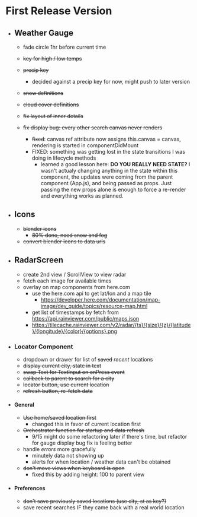 # First Release Version





- ## Weather Gauge
    - fade circle 1hr before current time

    - ~~key for high / low temps~~
    - ~~precip key~~
        - decided against a precip key for now, might push to later version
    - ~~snow definitions~~
    - ~~cloud cover definitions~~
    - ~~fix layout of inner details~~
    - ~~fix display bug: every other search canvas never renders~~
        - ~~fixed~~: canvas ref attribute now assigns this.canvas = canvas, rendering is started in componentDidMount
        - FIXED: something was getting lost in the state transitions I was doing in lifecycle methods
            - learned a good lesson here: **DO YOU REALLY NEED STATE?**  I wasn't actualy changing anything in the state within this component, the updates were coming from the parent component (App.js), and being passed as props.  Just passing the new props alone is enough to force a re-render and everything works as planned.

- ## Icons
    - ~~blender icons~~
        - ~~80% done, need snow and fog~~
    - ~~convert blender icons to data urls~~


- ## RadarScreen
    - create 2nd view / ScrollView to view radar
    - fetch each image for available times
    - overlay on map components from here.com
        - use the here.com api to get lat/lon and a map tile
            - https://developer.here.com/documentation/map-image/dev_guide/topics/resource-map.html
        - get list of timestamps by fetch from https://api.rainviewer.com/public/maps.json
        - https://tilecache.rainviewer.com/v2/radar/{ts}/{size}/{z}/{latitude}/{longitude}/{color}/{options}.png

- ### Locator Component
    - dropdown or drawer for list of ~~saved~~ *recent* locations
    - ~~display current city, state in text~~
    - ~~swap Text for TextInput on onPress event~~
    - ~~callback to parent to search for a city~~
    - ~~locator button, use current location~~
    - ~~refresh button, re-fetch data~~

- #### General
    - ~~Use home/saved location first~~
        - changed this in favor of current location first
    - ~~Orchestrator function for startup and data refresh~~
        - 9/15 might do some refactoring later if there's time, but refactor for gauge display bug fix is feeling better
    - handle *errors* more gracefully
        - minutely data not showing up
        - alerts for when location / weather data can't be obtained
    - ~~don't move views when keyboard is open~~
        - fixed this by adding height: 100 to parent view

- #### Preferences
    - ~~don't save previously saved locations (use city, st as key?)~~
    - save recent searches IF they came back with a real world location